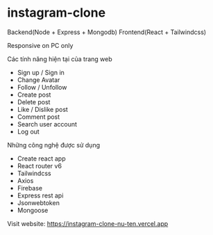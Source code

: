 # instagram-clone

Backend(Node + Express + Mongodb) Frontend(React + Tailwindcss)

Responsive on PC only

Các tính năng hiện tại của trang web
- Sign up / Sign in
- Change Avatar
- Follow / Unfollow
- Create post
- Delete post
- Like / Dislike post
- Comment post
- Search user account
- Log out

Những công nghệ được sử dụng
- Create react app
- React router v6
- Tailwindcss
- Axios
- Firebase
- Express rest api
- Jsonwebtoken
- Mongoose

Visit website: https://instagram-clone-nu-ten.vercel.app
